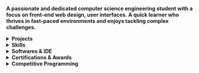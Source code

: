 <p><b>A passionate and dedicated computer science engineering student with a focus on front-end web design, user interfaces. A quick learner who thrives in fast-paced environments and enjoys tackling complex challenges.</b></p>

<details>
  <summary><b>Projects</b></summary>
  <ul type="disc">
    <li><i>Portfolio website <a href="https://tahsinhasib.github.io/Disha-Portfolio/">Disha's Portfolio Website</a></i></li>
    <li><i>Portfolio website <a href="https://tahsinhasib.github.io/Disha-Portfolio/">Disha's Portfolio Website</a></i></li>
  </ul>
</details>



<details>
  <summary><b>Skills</b></summary>
    <ul type="none">
      <li>
        <p><img src="https://skillicons.dev/icons?i=c,cpp,java,cs,html,css,python" /></p>
      </li>
      <li><p><img src = "https://github-readme-stats.vercel.app/api/top-langs/?username=tahsinhasib&show_icons=true&theme=github_dark&count_private=true&hide_border=false&layout=donut&langs_count=15&hide=plsql" width="350px"></p></li>
    </ul>
</details>

<details>
  <summary><b>Softwares & IDE</b></summary>
    <ul type="none">
      <li>
        <p><img src="https://skillicons.dev/icons?i=vscode,visualstudio,figma,git,mysql,ps," /></p>
      </li>
    </ul>
</details>


<details>
  <summary><b>Certifications & Awards</b></summary>
  <ul type="disc">
    <li><i>Academic award at American International University - Bangladesh <a href="https://www.linkedin.com/feed/update/urn:li:activity:7091769365016039424/">Dean's List Award</a></i></li>
    <li><i>Computer hardware and software <a href="https://www.credly.com/badges/a4194921-7625-407c-93e7-48d55fdda832/linked_in_profile">IT Essentials issued by CISCO</a></i></li>
  </ul>
</details>


<details>
  <summary><b>Competitive Programming</b></summary>
    <ul type="none">
      <li>
        <p><a href="https://codeforces.com/profile/tahsinhasib"><img src="https://codeforces-readme-stats.vercel.app/api/card?username=tahsinhasib&theme=github_dark" width="340px"></a></p>
      </li>
      <li>
        <p><img src = "https://leetcard.jacoblin.cool/tahsinhasib?ext=heatmap" width = "60%"></p>
      </li>
    </ul>
</details>




